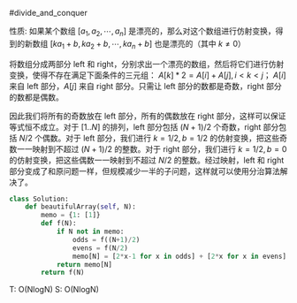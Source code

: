 #divide_and_conquer

性质: 如果某个数组 $[a_1, a_2, \cdots, a_n]$ 是漂亮的，那么对这个数组进行仿射变换，得到的新数组 $[ka_1+b, ka_2+b, \cdots, ka_n+b]$ 也是漂亮的（其中 $k \neq 0$）

将数组分成两部分 left 和 right，分别求出一个漂亮的数组，然后将它们进行仿射变换，使得不存在满足下面条件的三元组：
$A[k] * 2 = A[i] + A[j], i < k < j；$
$A[i]$ 来自 left 部分，$A[j]$ 来自 right 部分。只需让 left 部分的数都是奇数，right 部分的数都是偶数。

因此我们将所有的奇数放在 left 部分，所有的偶数放在 right 部分，这样可以保证等式恒不成立。对于 $[1..N]$ 的排列，left 部分包括 $(N + 1) / 2$ 个奇数，right 部分包括 $N / 2$ 个偶数。对于 left 部分，我们进行 $k = 1/2, b = 1/2$ 的仿射变换，把这些奇数一一映射到不超过 $(N + 1) / 2$ 的整数。对于 right 部分，我们进行 $k = 1/2, b = 0$ 的仿射变换，把这些偶数一一映射到不超过 $N / 2$ 的整数。经过映射，left 和 right 部分变成了和原问题一样，但规模减少一半的子问题，这样就可以使用分治算法解决了。

```python
class Solution:
    def beautifulArray(self, N):
        memo = {1: [1]}
        def f(N):
            if N not in memo:
                odds = f((N+1)/2)
                evens = f(N/2)
                memo[N] = [2*x-1 for x in odds] + [2*x for x in evens]
            return memo[N]
        return f(N)
```

T:  O(NlogN)
S:  O(NlogN)